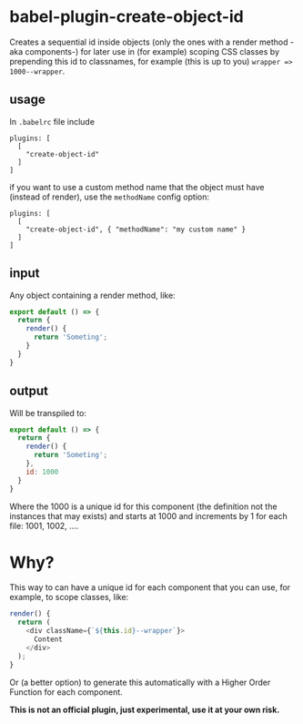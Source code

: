 # babel-plugin-create-object-id

Creates a sequential id inside objects (only the ones with a render method -aka components-) for later use in (for example) scoping CSS classes by prepending this id to classnames, for example (this is up to you) `wrapper => 1000--wrapper`.

## usage

In `.babelrc` file include

```
plugins: [
  [
    "create-object-id"
  ]
]
```

if you want to use a custom method name that the object must have (instead of render), use the `methodName` config option:

```
plugins: [
  [
    "create-object-id", { "methodName": "my custom name" }
  ]
]
```


## input

Any object containing a render method, like:

```javascript
export default () => {
  return {
    render() {
      return 'Someting';
    }
  }
}
```

## output

Will be transpiled to:

```javascript
export default () => {
  return {
    render() {
      return 'Someting';
    },
    id: 1000
  }
}
```

Where the 1000 is a unique id for this component (the definition not the instances that may exists)
and starts at 1000 and increments by 1 for each file: 1001, 1002, ....

# Why?

This way to can have a unique id for each component that you can use, for example, to scope classes, like:

```javascript
render() {
  return (
    <div className={`${this.id}--wrapper`}>
      Content
    </div>
  );
}
```
Or (a better option) to generate this automatically with a Higher Order Function for each component.

**This is not an official plugin, just experimental, use it at your own risk.**


